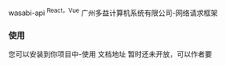  wasabi-api <sup>React，Vue</sup>
	广州多益计算机系统有限公司-网络请求框架
### 使用
您可以安装到你项目中-使用
文档地址 暂时还未开放，可以作者要









